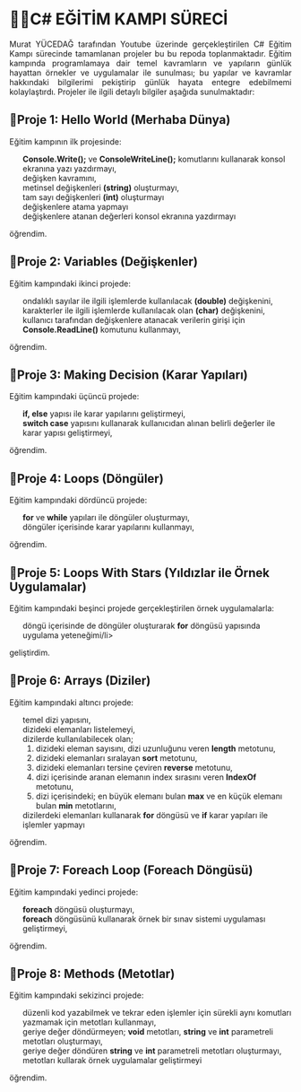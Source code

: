 <h1>🐱‍🏍C# EĞİTİM KAMPI SÜRECİ</h1>
<p style="text-align:justify;">Murat YÜCEDAĞ tarafından Youtube üzerinde gerçekleştirilen C# Eğitim Kampı sürecinde tamamlanan projeler bu  bu repoda toplanmaktadır. Eğitim kampında programlamaya dair temel kavramların ve yapıların günlük hayattan örnekler ve uygulamalar ile sunulması; bu yapılar ve kavramlar hakkındaki bilgilerimi pekiştirip günlük hayata entegre edebilmemi kolaylaştırdı. Projeler ile ilgili detaylı bilgiler aşağıda sunulmaktadır: </p>
<h2>🎯Proje 1: Hello World (Merhaba Dünya)</h2>
<p>Eğitim kampının ilk projesinde:
  <ul style="list-style-type:none;">
    <li><b>Console.Write();</b> ve <b>ConsoleWriteLine();</b> komutlarını kullanarak konsol ekranına yazı yazdırmayı,</li>
    <li>değişken kavramını,</li>
    <li>metinsel değişkenleri <b>(string)</b> oluşturmayı,</li>
    <li>tam sayı değişkenleri <b>(int)</b> oluşturmayı</li>
    <li>değişkenlere atama yapmayı</li>
    <li>değişkenlere atanan değerleri konsol ekranına yazdırmayı </li>
  </ul>
  öğrendim.</p>

<h2>🎯Proje 2: Variables (Değişkenler)</h2>
<p>Eğitim kampındaki ikinci projede:
  <ul style="list-style-type:none;">
    <li>ondalıklı sayılar ile ilgili işlemlerde kullanılacak <b>(double)</b> değişkenini,</li>
    <li>karakterler ile ilgili işlemlerde kullanılacak olan <b>(char)</b> değişkenini,</li>
    <li>kullanıcı tarafından değişkenlere atanacak verilerin girişi için <b>Console.ReadLine()</b> komutunu kullanmayı,</li>
  </ul>
  öğrendim.</p>

  <h2>🎯Proje 3: Making Decision (Karar Yapıları) </h2>
<p>Eğitim kampındaki üçüncü projede:
  <ul style="list-style-type:none;">
    <li><b>if, else</b> yapısı ile karar yapılarını geliştirmeyi,</li>
    <li><b>switch case</b> yapısını kullanarak kullanıcıdan alınan belirli değerler ile karar yapısı geliştirmeyi,</li>
  </ul>
  öğrendim.</p>

  <h2>🎯Proje 4: Loops (Döngüler) </h2>
<p>Eğitim kampındaki dördüncü projede:
  <ul style="list-style-type:none;">
    <li><b>for</b> ve <b>while</b> yapıları ile döngüler oluşturmayı,</li>
    <li>döngüler içerisinde karar yapılarını kullanmayı,</li>
  </ul>
  öğrendim.</p>

  <h2>🎯Proje 5: Loops With Stars (Yıldızlar ile Örnek Uygulamalar) </h2>
<p>Eğitim kampındaki beşinci projede gerçekleştirilen örnek uygulamalarla:
  <ul style="list-style-type:none;">
    <li>döngü içerisinde de döngüler oluşturarak <b>for</b> döngüsü yapısında uygulama yeteneğimi/li>
  </ul>
  geliştirdim.</p>

   <h2>🎯Proje 6: Arrays (Diziler) </h2>
<p>Eğitim kampındaki altıncı projede:
  <ul style="list-style-type:none;">
    <li>temel dizi yapısını,</li>
    <li>dizideki elemanları listelemeyi,</li>
    <li>dizilerde kullanılabilecek olan; 
      <ol>
        <li>dizideki eleman sayısını, dizi uzunluğunu veren <b>length</b> metotunu,</li>
        <li>dizideki elemanları sıralayan <b>sort</b> metotunu,</li>
        <li>dizideki elemanları tersine çeviren <b>reverse</b> metotunu,</li>
        <li>dizi içerisinde aranan elemanın index sırasını veren <b>IndexOf</b> metotunu,</li>
        <li>dizi içerisindeki; en büyük elemanı bulan <b>max</b> ve en küçük elemanı bulan <b>min</b> metotlarını,</li>
      </ol></li>
    <li>dizilerdeki elemanları kullanarak <b>for</b> döngüsü ve <b>if</b> karar yapıları ile işlemler yapmayı</li>
  </ul>
  öğrendim.</p>

   <h2>🎯Proje 7: Foreach Loop (Foreach Döngüsü) </h2>
<p>Eğitim kampındaki yedinci projede:
  <ul style="list-style-type:none;">
    <li><b>foreach</b> döngüsü oluşturmayı,</li>
    <li><b>foreach</b> döngüsünü kullanarak örnek bir sınav sistemi uygulaması geliştirmeyi,</li>
  </ul>
  öğrendim.</p>

   <h2>🎯Proje 8: Methods (Metotlar) </h2>
<p>Eğitim kampındaki sekizinci projede:
  <ul style="list-style-type:none;">
    <li>düzenli kod yazabilmek ve tekrar eden işlemler için sürekli aynı komutları yazmamak için metotları kullanmayı,</li>
    <li>geriye değer döndürmeyen; <b>void</b> metotları, <b>string</b> ve <b>int</b> parametreli metotları oluşturmayı,</li>
    <li>geriye değer döndüren <b>string</b> ve <b>int</b> parametreli metotları oluşturmayı,</li>
    <li>metotları kullarak örnek uygulamalar geliştirmeyi</li>
  </ul>
  öğrendim.</p>
